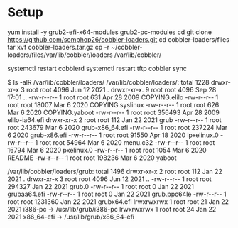 # Setup
yum install -y grub2-efi-x64-modules grub2-pc-modules
cd
git clone https://github.com/somphop26/cobbler-loaders.git
cd cobbler-loaders/files  
tar xvf cobbler-loaders.tar.gz
cp -r ~/cobbler-loaders/files/var/lib/cobbler/loaders /var/lib/cobbler/

systemctl restart cobblerd
systemctl restart tftp
cobbler sync



$ ls -alR /var/lib/cobbler/loaders/
/var/lib/cobbler/loaders/:
total 1228
drwxr-xr-x  3 root root   4096 Jun 12  2021 .
drwxr-xr-x. 9 root root   4096 Sep 28 17:01 ..
-rw-r--r--  1 root root    631 Apr 28  2009 COPYING.elilo
-rw-r--r--  1 root root  18007 Mar  6  2020 COPYING.syslinux
-rw-r--r--  1 root root    626 Mar  6  2020 COPYING.yaboot
-rw-r--r--  1 root root 356493 Apr 28  2009 elilo-ia64.efi
drwxr-xr-x  2 root root    112 Jan 22  2021 grub
-rw-r--r--  1 root root 243679 Mar  6  2020 grub-x86_64.efi
-rw-r--r--  1 root root 237224 Mar  6  2020 grub-x86.efi
-rw-r--r--  1 root root  91550 Apr 18  2020 lpxelinux.0
-rw-r--r--  1 root root  54964 Mar  6  2020 menu.c32
-rw-r--r--  1 root root  16794 Mar  6  2020 pxelinux.0
-rw-r--r--  1 root root   1054 Mar  6  2020 README
-rw-r--r--  1 root root 198236 Mar  6  2020 yaboot

/var/lib/cobbler/loaders/grub:
total 1496
drwxr-xr-x 2 root root     112 Jan 22  2021 .
drwxr-xr-x 3 root root    4096 Jun 12  2021 ..
-rw-r--r-- 1 root root  294327 Jan 22  2021 grub.0
-rw-r--r-- 1 root root       0 Jan 22  2021 grubaa64.efi
-rw-r--r-- 1 root root       0 Jan 22  2021 grub.ppc64le
-rw-r--r-- 1 root root 1231360 Jan 22  2021 grubx64.efi
lrwxrwxrwx 1 root root      21 Jan 22  2021 i386-pc -> /usr/lib/grub/i386-pc
lrwxrwxrwx 1 root root      24 Jan 22  2021 x86_64-efi -> /usr/lib/grub/x86_64-efi
